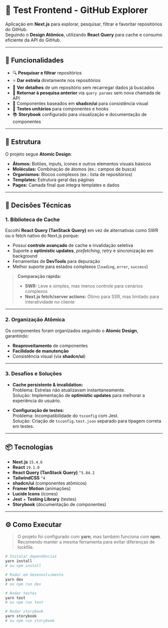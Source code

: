 # 🚀 Test Frontend - GitHub Explorer

Aplicação em **Next.js** para explorar, pesquisar, filtrar e favoritar repositórios do GitHub.  
Seguindo o **Design Atômico**, utilizando **React Query** para cache e consumo eficiente da API do GitHub.  

---

## 📸 Funcionalidades

- 🔍 **Pesquisar e filtrar** repositórios
- ⭐ **Dar estrela** diretamente nos repositórios
- 📄 **Ver detalhes** de um repositório sem recarregar dados já buscados
- 🔄 **Retornar à pesquisa anterior** via `query params` sem nova chamada de API
- 🧩 Componentes baseados em **shadcn/ui** para consistência visual
- 🧪 **Testes unitários** para componentes e hooks
- 📚 **Storybook** configurado para visualização e documentação de componentes

---

## 📂 Estrutura

O projeto segue **Atomic Design**:

- **Átomos:** Botões, inputs, ícones e outros elementos visuais básicos  
- **Moléculas:** Combinação de átomos (ex.: campos de busca)  
- **Organismos:** Blocos complexos (ex.: lista de repositórios)  
- **Templates:** Estrutura geral das páginas  
- **Pages:** Camada final que integra templates e dados  

---

## 🔧 Decisões Técnicas

### 1. Biblioteca de Cache
Escolhi **React Query (TanStack Query)** em vez de alternativas como SWR ou o fetch nativo do Next.js porque:
- Possui **controle avançado** de cache e invalidação seletiva
- Suporte a **optimistic updates**, _prefetching_, _retry_ e sincronização em background
- Ferramentas de **DevTools** para depuração
- Melhor suporte para estados complexos (`loading`, `error`, `success`)

> **Comparação rápida:**
> - **SWR:** Leve e simples, mas menos controle para cenários complexos
> - **Next.js fetch/server actions:** Ótimo para SSR, mas limitado para interatividade no cliente

---

### 2. Organização Atômica
Os componentes foram organizados seguindo o **Atomic Design**, garantindo:
- **Reaproveitamento** de componentes
- **Facilidade de manutenção**
- Consistência visual (via **shadcn/ui**)

---

### 3. Desafios e Soluções
- **Cache persistente & invalidation:**  
  Problema: Estrelas não atualizavam instantaneamente.  
  Solução: Implementação de **optimistic updates** para melhorar a experiência do usuário.

- **Configuração de testes:**  
  Problema: Incompatibilidade do `tsconfig` com Jest.  
  Solução: Criação de `tsconfig.test.json` separado para tipagem correta em testes.

---

## 📦 Tecnologias

- **Next.js** `15.4.6`
- **React** `19.1.0`
- **React Query (TanStack Query)** `^5.84.2`
- **TailwindCSS** `^4`
- **shadcn/ui** (componentes atômicos)
- **Framer Motion** (animações)
- **Lucide Icons** (ícones)
- **Jest** + **Testing Library** (testes)
- **Storybook** (documentação de componentes)

---

## ⚙️ Como Executar

> O projeto foi configurado com **yarn**, mas também funciona com **npm**.  
> Recomendo manter a mesma ferramenta para evitar diferenças de lockfile.

```bash
# Instalar dependências
yarn install
# ou npm install

# Rodar em desenvolvimento
yarn dev
# ou npm run dev

# Rodar testes
yarn test
# ou npm run test

# Rodar storybook
yarn storybook
# ou npm run storybook

